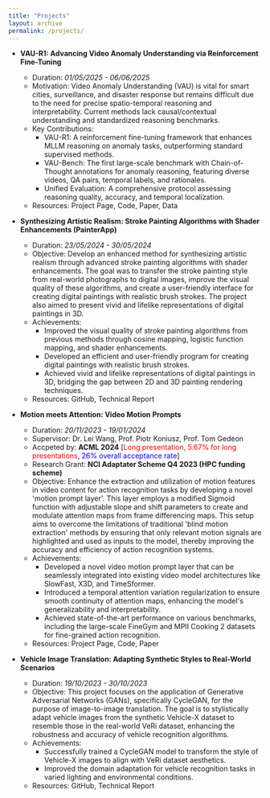 ```yaml
---
title: "Projects"
layout: archive
permalink: /projects/
---
```


<style>
a:link, a:visited {
  text-decoration: none;
}

a:hover, a:active {
  text-decoration: underline;
}
</style>

  - **VAU-R1: Advancing Video Anomaly Understanding via Reinforcement Fine-Tuning**
    - Duration: *01/05/2025 - 06/06/2025*
    - Motivation: Video Anomaly Understanding (VAU) is vital for smart cities, surveillance, and disaster response but remains difficult due to the need for precise spatio-temporal reasoning and interpretability. Current methods lack causal/contextual understanding and standardized reasoning benchmarks.
    - Key Contributions:
      - VAU-R1: A reinforcement fine-tuning framework that enhances MLLM reasoning on anomaly tasks, outperforming standard supervised methods.
      - VAU-Bench: The first large-scale benchmark with Chain-of-Thought annotations for anomaly reasoning, featuring diverse videos, QA pairs, temporal labels, and rationales.
      - Unified Evaluation: A comprehensive protocol assessing reasoning quality, accuracy, and temporal localization.
    - Resources: [Project Page](https://q1xiangchen.github.io/VAU-R1/), [Code](https://github.com/GVCLab/VAU-R1), [Paper](https://arxiv.org/abs/2505.23504), [Data](https://huggingface.co/datasets/7xiang/VAU-Bench)

  - **Synthesizing Artistic Realism: Stroke Painting Algorithms with Shader Enhancements  (PainterApp)**
    - Duration: *23/05/2024 - 30/05/2024*
    - Objective: Develop an enhanced method for synthesizing artistic realism through advanced stroke painting algorithms with shader enhancements. The goal was to transfer the stroke painting style from real-world photographs to digital images, improve the visual quality of these algorithms, and create a user-friendly interface for creating digital paintings with realistic brush strokes. The project also aimed to present vivid and lifelike representations of digital paintings in 3D.
    - Achievements:
      - Improved the visual quality of stroke painting algorithms from previous methods through cosine mapping, logistic function mapping, and shader enhancements.
      - Developed an efficient and user-friendly program for creating digital paintings with realistic brush strokes.
      - Achieved vivid and lifelike representations of digital paintings in 3D, bridging the gap between 2D and 3D painting rendering techniques.
    - Resources: [GitHub](https://github.com/HuilinChen943/paintercpp), [Technical Report ](/files/cg_report.pdf)

  - **Motion meets Attention: Video Motion Prompts**
    - Duration: *20/11/2023 - 19/01/2024*
    - Supervisor: [Dr. Lei Wang](https://leiwangr.github.io/), [Prof. Piotr Koniusz](https://www.koniusz.com/), [Prof. Tom Gedeon](https://users.cecs.anu.edu.au/~Tom.Gedeon/)
    - Accpeted by: [**ACML 2024**](https://www.acml-conf.org/2024/) [<span style="color: red;">Long presentation, 5.67% for long presentations</span>,<span style="color: blue;"> 26% overall acceptance rate</span>]
    - Research Grant: **NCI Adaptater Scheme Q4 2023 (HPC funding scheme)**
    - Objective: Enhance the extraction and utilization of motion features in video content for action recognition tasks by developing a novel 'motion prompt layer'. This layer employs a modified Sigmoid function with adjustable slope and shift parameters to create and modulate attention maps from frame differencing maps. This setup aims to overcome the limitations of traditional 'blind motion extraction' methods by ensuring that only relevant motion signals are highlighted and used as inputs to the model, thereby improving the accuracy and efficiency of action recognition systems.
    - Achievements:
      - Developed a novel video motion prompt layer that can be seamlessly integrated into existing video model architectures like SlowFast, X3D, and TimeSformer.
      - Introduced a temporal attention variation regularization to ensure smooth continuity of attention maps, enhancing the model's generalizability and interpretability.
      - Achieved state-of-the-art performance on various benchmarks, including the large-scale FineGym and MPII Cooking 2 datasets for fine-grained action recognition.
    - Resources: [Project Page](https://q1xiangchen.github.io/motion-prompts/), [Code](https://github.com/q1xiangchen/VMPs), [Paper](https://arxiv.org/abs/2407.03179)

  - **Vehicle Image Translation: Adapting Synthetic Styles to Real-World Scenarios**
    - Duration: *19/10/2023 - 30/10/2023*
    - Objective: This project focuses on the application of Generative Adversarial Networks (GANs), specifically CycleGAN, for the purpose of image-to-image translation. The goal is to stylistically adapt vehicle images from the synthetic Vehicle-X dataset to resemble those in the real-world VeRi dataset, enhancing the robustness and accuracy of vehicle recognition algorithms.
    - Achievements:
      - Successfully trained a CycleGAN model to transform the style of Vehicle-X images to align with VeRi dataset aesthetics.
      - Improved the domain adaptation for vehicle recognition tasks in varied lighting and environmental conditions.
    - Resources: [GitHub](https://github.com/q1xiangchen/CycleGAN_vehicle), [Technical Report ](/files/I2I_report.pdf)
